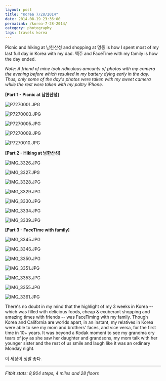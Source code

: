 ```yaml
---
layout: post
title: "Korea 7/28/2014"
date: 2014-08-19 23:36:00
permalink: /korea-7-28-2014/
category: photography
tags: travels korea
---
```

Picnic and hiking at 남한산성 and shopping at 명동 is how I spent most of my last full day in Korea with my dad. 맥주 and FaceTime with my family is how the day ended.

*Note: A friend of mine took ridiculous amounts of photos with my camera the evening before which resulted in my battery dying early in the day. Thus, only some of the day's photos were taken with my sweet camera while the rest were taken with my paltry iPhone.*

**[Part 1 - Picnic at 남한산성]**

![P7270001.JPG](http://img.svbtle.com/tghdyoehb7zozw.jpg)

![P7270003.JPG](http://img.svbtle.com/7qevhrpxizg1dw.jpg)

![P7270005.JPG](http://img.svbtle.com/rpj8njtpbw7e2w.jpg)

![P7270009.JPG](http://img.svbtle.com/jig7al1pzexs1g.jpg)

![P7270010.JPG](http://img.svbtle.com/sjwrwer8y9xtq.jpg)

**[Part 2 - Hiking at 남한산성]**

![IMG_3326.JPG](http://img.svbtle.com/cwrfvhmmbti7ya.jpg)

![IMG_3327.JPG](http://img.svbtle.com/ruh9hehuodnqjw.jpg)

![IMG_3328.JPG](http://img.svbtle.com/1fpb9yyxce85g.jpg)

![IMG_3329.JPG](http://img.svbtle.com/b7fg7njtqvocdq.jpg)

![IMG_3330.JPG](http://img.svbtle.com/gd4nvto7veanfw.jpg)

![IMG_3334.JPG](http://img.svbtle.com/kijss0qnpgdjdq.jpg)

![IMG_3339.JPG](http://img.svbtle.com/erezdccfbuwfq.jpg)

**[Part 3 - FaceTime with family]**

![IMG_3345.JPG](http://img.svbtle.com/vgtzx7r9ritpaw.jpg)

![IMG_3346.JPG](http://img.svbtle.com/eyfabvyvhcgnzw.jpg)

![IMG_3350.JPG](http://img.svbtle.com/gfdkdfifoud6dq.jpg)

![IMG_3351.JPG](http://img.svbtle.com/vxuvwsdc2mcvuw.jpg)

![IMG_3353.JPG](http://img.svbtle.com/oa1q7uq5rdclpg.jpg)

![IMG_3355.JPG](http://img.svbtle.com/aaio5ofs0agfea.jpg)

![IMG_3361.JPG](http://img.svbtle.com/ucx0dzfstehmtq.jpg)

There's no doubt in my mind that the highlight of my 3 weeks in Korea -- which was filled with delicious foods, cheap & exuberant shopping and amazing times with friends -- was FaceTiming with my family. Though Korea and California are worlds apart, in an instant, my relatives in Korea were able to see my mom and brothers' faces, and vice versa, for the first time in 10+ years. It was beyond a Kodak moment to see my grandma cry tears of joy as she saw her daughter and grandsons, my mom talk
with her younger sister and the rest of us smile and laugh like it was an ordinary Monday night.

이 세상이 정말 좋다.

***

*Fitbit stats: 8,904 steps, 4 miles and 28 floors*

